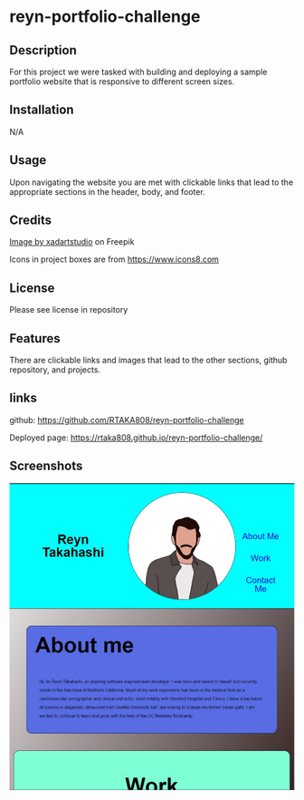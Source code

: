 # reyn-portfolio-challenge

## Description
For this project we were tasked with building and deploying a sample portfolio website that is responsive to different screen sizes.  

## Installation
N/A

## Usage
Upon navigating the website you are met with clickable links that lead to the appropriate sections in the header, body, and footer.  

## Credits

<a href="https://www.freepik.com/free-vector/isolated-young-handsome-man-set-different-poses-white-background-illustration_34208477.htm#page=12&query=avatar&position=2&from_view=keyword&track=sph&uuid=42fa0212-1614-4e92-9f7f-d460f8393e7f">Image by xadartstudio</a> on Freepik

Icons in project boxes are from https://www.icons8.com

## License
Please see license in repository

## Features
There are clickable links and images that lead to the other sections, github repository, and projects.

## links
github: https://github.com/RTAKA808/reyn-portfolio-challenge

Deployed page: https://rtaka808.github.io/reyn-portfolio-challenge/
## Screenshots

![alt text](reyn-portfolio-challenge-screenshot.JPG)